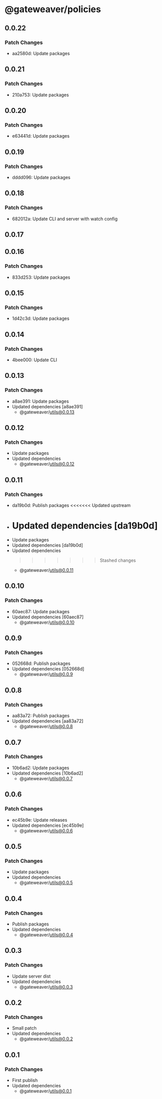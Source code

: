 # @gateweaver/policies

## 0.0.22

### Patch Changes

- aa2580d: Update packages

## 0.0.21

### Patch Changes

- 210a753: Update packages

## 0.0.20

### Patch Changes

- e63441d: Update packages

## 0.0.19

### Patch Changes

- dddd096: Update packages

## 0.0.18

### Patch Changes

- 682012a: Update CLI and server with watch config

## 0.0.17

## 0.0.16

### Patch Changes

- 833d253: Update packages

## 0.0.15

### Patch Changes

- 1d42c3d: Update packages

## 0.0.14

### Patch Changes

- 4bee000: Update CLI

## 0.0.13

### Patch Changes

- a8ae391: Update packages
- Updated dependencies [a8ae391]
  - @gateweaver/utils@0.0.13

## 0.0.12

### Patch Changes

- Update packages
- Updated dependencies
  - @gateweaver/utils@0.0.12

## 0.0.11

### Patch Changes

- da19b0d: Publish packages
  <<<<<<< Updated upstream
- # Updated dependencies [da19b0d]
- Update packages
- Updated dependencies [da19b0d]
- Updated dependencies
  > > > > > > > Stashed changes
  - @gateweaver/utils@0.0.11

## 0.0.10

### Patch Changes

- 60aec87: Update packages
- Updated dependencies [60aec87]
  - @gateweaver/utils@0.0.10

## 0.0.9

### Patch Changes

- 052668d: Publish packages
- Updated dependencies [052668d]
  - @gateweaver/utils@0.0.9

## 0.0.8

### Patch Changes

- aa83a72: Publish packages
- Updated dependencies [aa83a72]
  - @gateweaver/utils@0.0.8

## 0.0.7

### Patch Changes

- 10b6ad2: Update packages
- Updated dependencies [10b6ad2]
  - @gateweaver/utils@0.0.7

## 0.0.6

### Patch Changes

- ec45b9e: Update releases
- Updated dependencies [ec45b9e]
  - @gateweaver/utils@0.0.6

## 0.0.5

### Patch Changes

- Update packages
- Updated dependencies
  - @gateweaver/utils@0.0.5

## 0.0.4

### Patch Changes

- Publish packages
- Updated dependencies
  - @gateweaver/utils@0.0.4

## 0.0.3

### Patch Changes

- Update server dist
- Updated dependencies
  - @gateweaver/utils@0.0.3

## 0.0.2

### Patch Changes

- Small patch
- Updated dependencies
  - @gateweaver/utils@0.0.2

## 0.0.1

### Patch Changes

- First publish
- Updated dependencies
  - @gateweaver/utils@0.0.1
